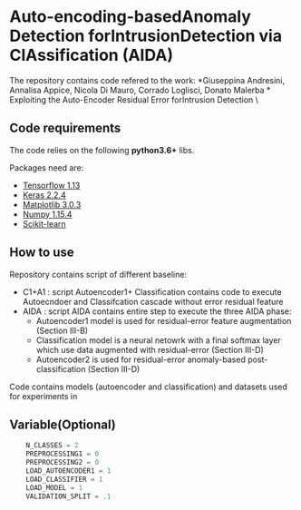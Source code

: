 # Auto-encoding-basedAnomaly  Detection  forIntrusionDetection   via   ClAssification (AIDA)

The repository contains code refered to the work:
*Giuseppina Andresini, Annalisa Appice, Nicola Di Mauro, Corrado Loglisci, Donato Malerba *\
Exploiting the Auto-Encoder Residual Error forIntrusion Detection \


## Code requirements

The code relies on the following **python3.6+** libs.

Packages need are:
* [Tensorflow 1.13](https://www.tensorflow.org/) 
* [Keras 2.2.4](https://github.com/keras-team/keras) 
* [Matplotlib 3.0.3](https://matplotlib.org/)
* [Numpy 1.15.4](https://www.numpy.org/)
* [Scikit-learn](https://scikit-learn.org/stable/)


## How to use
Repository contains script of different baseline:
* C1+A1 : script Autoencoder1+ Classification contains code to execute Autoecndoer and Classifcation cascade without error residual feature
* AIDA : script AIDA contains entire step to execute the three AIDA phase: 
  * Autoencoder1 model is used for residual-error feature augmentation (Section III-B)
  * Classification model is a neural netowrk with a final softmax layer which use data augmented with residual-error (Section     III-D)
  * Autoencoder2 is used for residual-error anomaly-based post-classification (Section III-D)
  
 Code contains models (autoencoder and classification) and datasets used for experiments in 
  


## Variable(Optional)

```python
    N_CLASSES = 2
    PREPROCESSING1 = 0
    PREPROCESSING2 = 0
    LOAD_AUTOENCODER1 = 1
    LOAD_CLASSIFIER = 1
    LOAD_MODEL = 1
    VALIDATION_SPLIT = .1
```

